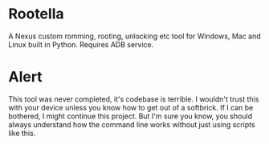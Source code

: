 # Rootella
A Nexus custom romming, rooting, unlocking etc tool for Windows, Mac and Linux built in Python. Requires ADB service.
# Alert
This tool was never completed, it's codebase is terrible. I wouldn't trust this with your device unless you know how to get out of a softbrick. If I can be bothered, I might continue this project. But I'm sure you know, you should always understand how the command line works without just using scripts like this.
